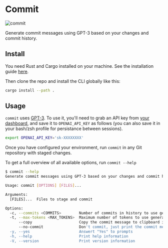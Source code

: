 # Commit

![commit](https://user-images.githubusercontent.com/20782088/209482689-4b4b1a2c-9ae4-4ed0-ac62-ba0dceef5c44.png)

Generate commit messages using GPT-3 based on your changes and commit history.

## Install

You need Rust and Cargo installed on your machine. See the installation guide
[here](https://doc.rust-lang.org/cargo/getting-started/installation.html).

Then clone the repo and install the CLI globally like this:

```sh
cargo install --path .
```

## Usage

`commit` uses [GPT-3](https://beta.openai.com/). To use it, you'll need to grab an API key from [your dashboard](https://beta.openai.com/), and save it to `OPENAI_API_KEY` as follows (you can also save it in your bash/zsh profile for persistance between sessions).

```bash
export OPENAI_API_KEY='sk-XXXXXXXX'
```

Once you have configured your environment, run `commit` in any Git repository with staged changes.

To get a full overview of all available options, run `commit --help`

```sh
$ commit --help
Generate commit messages using GPT-3 based on your changes and commit history.

Usage: commit [OPTIONS] [FILES]...

Arguments:
  [FILES]...  Files to stage and commit

Options:
  -c, --commits <COMMITS>        Number of commits in history to use generating message [default: 50]
  -t, --max-tokens <MAX_TOKENS>  Maximum number of tokens to use generating message [default: 2000]
      --copy                     Copy the commit message to clipboard instead of committing
      --no-commit                Don't commit, just print the commit message to stdout
  -y, --yes                      Answert "Yes" to prompts
  -h, --help                     Print help information
  -V, --version                  Print version information
```
